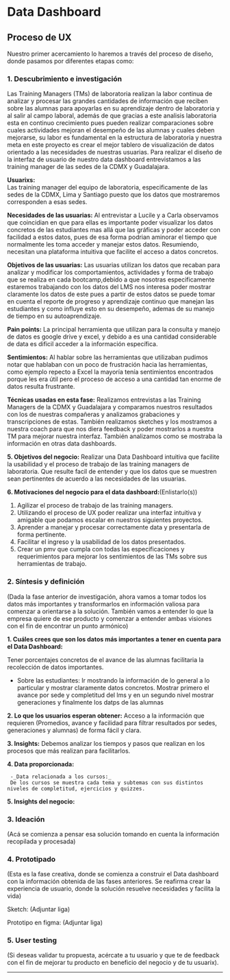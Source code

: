 # **Data Dashboard**

## **Proceso de UX**

Nuestro primer acercamiento lo haremos a través del proceso de diseño, donde pasamos por diferentes etapas como:

### **1. Descubrimiento e investigación**
Las Training Managers (TMs) de laboratoria realizan la labor continua de analizar y procesar las grandes cantidades de información que reciben sobre las alumnas para apoyarlas en su aprendizaje dentro de laboratoria y al salir al campo laboral, además de que gracias a este analisis laboratoria esta en continuo crecimiento pues pueden realizar comparaciones sobre cuales actividades mejoran el desempeño de las alumnas y cuales deben mejorarse, su labor es fundamental en la estructura de laboratoria y nuestra meta en este proyecto es crear el mejor tablero de visualización de datos orientado a las necesidades de nuestras usuarias.
Para realizar el diseño de la interfaz de usuario de nuestro data dashboard entrevistamos a las training manager de las sedes de la CDMX y Guadalajara.

__Usuarixs:__  
Las training manager del equipo de laboratoria, especificamente de las sedes de la CDMX, Lima y Santiago puesto que los datos que mostraremos corresponden a esas sedes.

__Necesidades de las usuarias:__
Al entrevistar a Lucile y a Carla observamos que coincidian en que para ellas es importante poder visualizar los datos concretos de las estudiantes mas allá que las gráficas y poder acceder con facilidad a estos datos, pues de esa forma podrian aminorar el tiempo que normalmente les toma acceder y manejar estos datos.
Resumiendo, necesitan una plataforma intuitiva que facilite el acceso a datos concretos.

__Objetivos de las usuarias:__ 
Las usuarias utilizan los datos que recaban para analizar y modificar los comportamientos, actividades y forma de trabajo que se realiza en cada bootcamp,debido a que nosotras especificamente estaremos trabajando con los datos del LMS nos interesa poder mostrar claramente los datos de este pues a partir de estos datos se puede tomar en cuenta el reporte de progreso y aprendizaje continuo que manejan las estudiantes y como influye esto en su desempeño, ademas de su manejo de tiempo en su autoaprendizaje.

__Pain points:__ 
La principal herramienta que utilizan para la consulta y manejo de datos es google drive y excel, y debido a es una cantidad considerable de data es dificil acceder a la información específica.

__Sentimientos:__
Al hablar sobre las herramientas que utilizaban pudimos notar que hablaban con un poco de frustración hacia las herramientas, como ejemplo repecto a Excel la mayoría tenía sentimientos encontrados porque les era útil pero el proceso de acceso a una cantidad tan enorme de datos resulta frustrante.

__Técnicas usadas en esta fase:__
Realizamos entrevistas a las Training Managers de la CDMX y Guadalajara y comparamos nuestros resultados con los de nuestras compañeras y analizamos grabaciones y transcripciones de estas.
También realizamos sketches y los mostramos a nuestra coach para que nos diera feedback y poder mostrarlos a nuestra TM para mejorar nuestra interfaz.
También analizamos como se mostraba la información en otras data dashboards.

__5. Objetivos del negocio:__ 
Realizar una Data Dashboard intuitiva que facilite la usabilidad y el proceso de trabajo de las training managers de laboratoria.
Que resulte facil de entender y que los datos que se muestren sean pertinentes de acuerdo a las necesidades de las usuarias.


__6. Motivaciones del negocio para el data dashboard:__(Enlistarlo(s))
1. Agilizar el proceso de trabajo de las training managers.
2. Utilizando el proceso de UX poder realizar una interfaz intuitiva y amigable que podamos escalar en nuestros siguientes proyectos.
3. Aprender a manejar y procesar correctamente data y presentarla de forma pertinente.
4. Facilitar el ingreso y la usabilidad de los datos presentados.
5. Crear un pmv que cumpla con todas las especificaciones y requerimientos para mejorar los sentimientos de las TMs sobre sus herramientas de trabajo.


### **2. Síntesis y definición**
(Dada la fase anterior de investigación, ahora vamos a tomar todos los datos más importantes y transformarlos en información valiosa para comenzar a orientarse a la solución. También vamos a entender lo que la empresa quiere de ese producto y comenzar a entender ambas visiones con el fin de encontrar un punto armónico)


__1. Cuáles crees que son los datos más importantes a tener en cuenta para el Data Dashboard:__

Tener porcentajes concretos de el avance de las alumnas facilitaria la recolección de datos importantes.

   - Sobre las estudiantes: 
   Ir mostrando la información de lo general a lo particular y mostrar claramente datos concretos.
   Mostrar primero el avance por sede y completitud del lms y en un segundo nivel mostrar generaciones y finalmente los datps de las alumnas

 

__2. Lo que los usuarios esperan obtener:__
Acceso a la información que requieren (Promedios, avance y facilidad para filtrar resultados por sedes, generaciones y alumnas) de forma fácil y clara.

__3. Insights:__
Debemos analizar  los tiempos y pasos que realizan en los procesos que más realizan para facilitarlos.

__4. Data proporcionada:__ 

     -_Data relacionada a los cursos:_
     De los cursos se muestra cada tema y subtemas con sus distintos niveles de completitud, ejercicios y quizzes.

__5. Insights del negocio:__

### **3. Ideación**
(Acá se comienza a pensar esa solución tomando en cuenta la información recopilada y procesada)

### **4. Prototipado**
(Esta es la fase creativa, donde se comienza a construir el Data dashboard con la información obtenida de las fases anteriores. Se reafirma crear la experiencia de usuario, donde la solución resuelve necesidades y facilita la vida)

Sketch: (Adjuntar liga)

Prototipo en figma: (Adjuntar liga)

### **5. User testing**
(Si deseas validar tu propuesta, acércate a tu usuario y que te de feedback con el fin de mejorar tu producto en beneficio del negocio y de tu usuarix).
****
